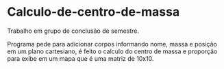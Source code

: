 # Calculo-de-centro-de-massa
Trabalho em grupo de conclusão de semestre.

Programa pede para adicionar corpos informando nome, massa e posição em um plano cartesiano, é feito o calculo do centro de massa e proporção para exibe em um mapa que é uma matriz de 10x10.
